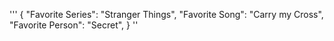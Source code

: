 '''
{
"Favorite Series": "Stranger Things",
"Favorite Song": "Carry my Cross",
"Favorite Person": "Secret",
}
''

